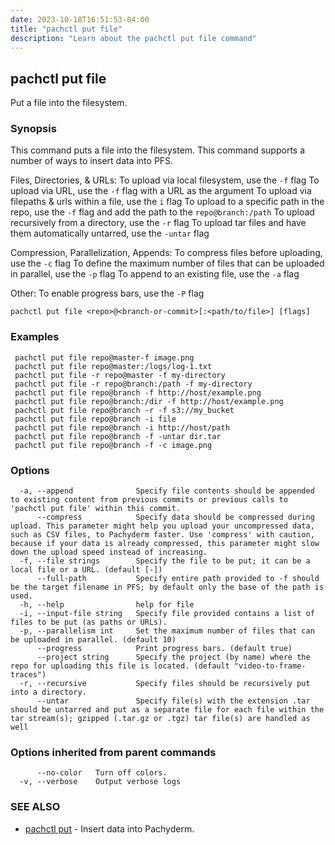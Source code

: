 ```yaml
---
date: 2023-10-18T16:51:53-04:00
title: "pachctl put file"
description: "Learn about the pachctl put file command"
---
```


## pachctl put file

Put a file into the filesystem.

### Synopsis

This command puts a file into the filesystem.  This command supports a number of ways to insert data into PFS. 

Files, Directories, & URLs: 
 To upload via local filesystem, use the `-f` flag 
 To upload via URL, use the `-f` flag with a URL as the argument 
 To upload via filepaths & urls within a file, use the `i` flag 
 To upload to a specific path in the repo, use the `-f` flag and add the path to the `repo@branch:/path` 
 To upload recursively from a directory, use the `-r` flag 
 To upload tar files and have them automatically untarred, use the `-untar` flag 

Compression, Parallelization, Appends: 
 To compress files before uploading, use the `-c` flag 
 To define the maximum number of files that can be uploaded in parallel, use the `-p` flag 
 To append to an existing file, use the `-a` flag 

Other: 
 To enable progress bars, use the `-P` flag 


```
pachctl put file <repo>@<branch-or-commit>[:<path/to/file>] [flags]
```

### Examples

```
 pachctl put file repo@master-f image.png 
 pachctl put file repo@master:/logs/log-1.txt  
 pachctl put file -r repo@master -f my-directory 
 pachctl put file -r repo@branch:/path -f my-directory 
 pachctl put file repo@branch -f http://host/example.png 
 pachctl put file repo@branch:/dir -f http://host/example.png 
 pachctl put file repo@branch -r -f s3://my_bucket 
 pachctl put file repo@branch -i file 
 pachctl put file repo@branch -i http://host/path 
 pachctl put file repo@branch -f -untar dir.tar 
 pachctl put file repo@branch -f -c image.png 

```

### Options

```
  -a, --append              Specify file contents should be appended to existing content from previous commits or previous calls to 'pachctl put file' within this commit.
      --compress            Specify data should be compressed during upload. This parameter might help you upload your uncompressed data, such as CSV files, to Pachyderm faster. Use 'compress' with caution, because if your data is already compressed, this parameter might slow down the upload speed instead of increasing.
  -f, --file strings        Specify the file to be put; it can be a local file or a URL. (default [-])
      --full-path           Specify entire path provided to -f should be the target filename in PFS; by default only the base of the path is used.
  -h, --help                help for file
  -i, --input-file string   Specify file provided contains a list of files to be put (as paths or URLs).
  -p, --parallelism int     Set the maximum number of files that can be uploaded in parallel. (default 10)
      --progress            Print progress bars. (default true)
      --project string      Specify the project (by name) where the repo for uploading this file is located. (default "video-to-frame-traces")
  -r, --recursive           Specify files should be recursively put into a directory.
      --untar               Specify file(s) with the extension .tar should be untarred and put as a separate file for each file within the tar stream(s); gzipped (.tar.gz or .tgz) tar file(s) are handled as well
```

### Options inherited from parent commands

```
      --no-color   Turn off colors.
  -v, --verbose    Output verbose logs
```

### SEE ALSO

* [pachctl put](../pachctl_put)	 - Insert data into Pachyderm.

